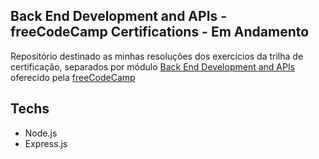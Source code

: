 ## Back End Development and APIs - freeCodeCamp Certifications - Em Andamento

Repositório destinado as minhas resoluções dos exercícios da trilha de certificação, separados por módulo [Back End Development and APIs](https://www.freecodecamp.org/learn/back-end-development-and-apis/) oferecido pela [freeCodeCamp](https://www.freecodecamp.org/learn/) 

## Techs    

* Node.js
* Express.js